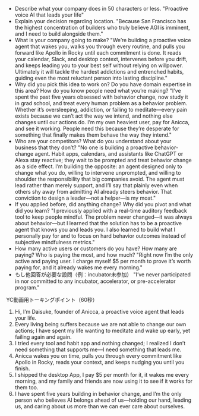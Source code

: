 - Describe what your company does in 50 characters or less.
  "Proactive voice AI that leads your life"
- Explain your decision regarding location.
  "Because San Francisco has the highest concentration of builders who truly believe AGI is imminent, and I need to build alongside them."
- What is your company going to make?
  "We’re building a proactive voice agent that wakes you, walks you through every routine, and pulls you forward like Apollo in Rocky until each commitment is done. It reads your calendar, Slack, and desktop context, intervenes before you drift, and keeps leading you to your best self without relying on willpower. Ultimately it will tackle the hardest addictions and entrenched habits, guiding even the most reluctant person into lasting discipline."
- Why did you pick this idea to work on? Do you have domain expertise in this area? How do you know people need what you’re making?
  "I’ve spent the past five years obsessed with behavior change, now study it in grad school, and treat every human problem as a behavior problem. Whether it’s oversleeping, addiction, or failing to meditate—every pain exists because we can’t act the way we intend, and nothing else changes until our actions do. I’m my own heaviest user, pay for Anicca, and see it working. People need this because they’re desperate for something that finally makes them behave the way they intend."
- Who are your competitors? What do you understand about your business that they don’t?
  "No one is building a proactive behavior-change agent. Habit apps, calendars, and assistants like ChatGPT or Alexa stay reactive; they wait to be prompted and treat behavior change as a side effect. I’m building the opposite: an agent designed only to change what you do, willing to intervene unprompted, and willing to shoulder the responsibility that big companies avoid. The agent must lead rather than merely support, and I’ll say that plainly even when others shy away from admitting AI already steers behavior. That conviction to design a leader—not a helper—is my moat."
- If you applied before, did anything change? Why did you pivot and what did you learn?
  "I previously applied with a real-time auditory feedback tool to keep people mindful. The problem never changed—it was always about behavior—but I learned that the solution has to be a proactive agent that knows you and leads you. I also learned to build what I personally pay for and to focus on hard behavior outcomes instead of subjective mindfulness metrics."
- How many active users or customers do you have? How many are paying? Who is paying the most, and how much?
  "Right now I’m the only active and paying user. I charge myself $5 per month to prove it’s worth paying for, and it already wakes me every morning."
- もし他回答が必要な設問（例：incubator未参加）
  "I’ve never participated in nor committed to any incubator, accelerator, or pre-accelerator program."

YC動画用トーキングポイント（60秒）

1. Hi, I’m Daisuke, founder of Anicca, a proactive voice agent that leads your life.
2. Every living being suffers because we are not able to change our own actions; I have spent my life wanting to meditate and wake up early, yet failing again and again.
3. I tried every tool and habit app and nothing changed; I realized I don’t need something that supports me—I need something that leads me.
4. Anicca wakes you on time, pulls you through every commitment like Apollo in Rocky, reads your context, and keeps nudging you until you finish.
5. I shipped the desktop App, I pay $5 per month for it, it wakes me every morning, and my family and friends are now using it to see if it works for them too.
6. I have spent five years building in behavior change, and I’m the only person who believes AI belongs ahead of us—holding our hand, leading us, and caring about us more than we can ever care about ourselves.
